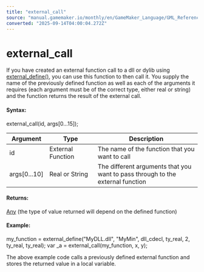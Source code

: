 ```yaml
---
title: "external_call"
source: "manual.gamemaker.io/monthly/en/GameMaker_Language/GML_Reference/OS_And_Compiler/external_call.htm"
converted: "2025-09-14T04:00:04.272Z"
---
```


# external\_call

If you have created an external function call to a dll or dylib using [external\_define()](external_define.md), you can use this function to then call it. You supply the name of the previously defined function as well as each of the arguments it requires (each argument must be of the correct type, either real or string) and the function returns the result of the external call.

#### Syntax:

external\_call(id, args\[0...15\]);

| Argument | Type | Description |
| --- | --- | --- |
| id | External Function | The name of the function that you want to call |
| args[0...10] | Real or String | The different arguments that you want to pass through to the external function |

#### Returns:

[Any](../../GML_Overview/Data_Types.htm#variable) (the type of value returned will depend on the defined function)

#### Example:

my\_function = external\_define("MyDLL.dll", "MyMin", dll\_cdecl, ty\_real, 2, ty\_real, ty\_real);
var \_a = external\_call(my\_function, x, y);

The above example code calls a previously defined external function and stores the returned value in a local variable.